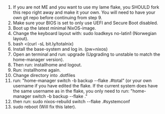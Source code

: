 1. If you are not ME and you want to use my lame flake, you SHOULD fork this repo right away and make it your own. You will need to have your own git repo before continuing from step 9.
2. Make sure your BIOS is set to only use UEFI and Secure Boot disabled.
3. Boot up the latest minimal NixOS-image.
4. Change the keyboard layout with: sudo loadkeys no-latin1 (Norwegian layout).
5. bash <(curl -sL bit.ly/totalnix)
6. Install the base-system and log in. (pw=nixos)
7. Open an terminal and run: upgrade (Upgrading to unstable to match the home-manager version).
8. Then run: installhome and logout.
9. Run: installhome again.
10. Change directory into .dotfiles
11. run: "home-manager switch -b backup --flake .#total" (or your own username if you have edited the flake. If the current system does have the same username as in the flake, you only need to run: "home-manager switch -b backup --flake ."
12. then run: sudo nixos-rebuild switch --flake .#systemconf
13. sudo reboot (Will fix this later).
